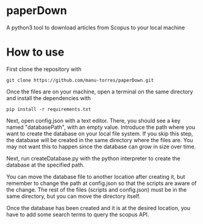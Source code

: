 # paperDown
A python3 tool to download articles from Scopus to your local machine

# How to use

First clone the repository with

```
git clone https://github.com/manu-torres/paperDown.git
```

Once the files are on your machine, open a terminal on the same directory and install the dependencies with 

```
pip install -r requirements.txt
```

Next, open config.json with a text editor. There, you should see a key named "databasePath", with an empty value. Introduce the path where you want to create the database on your local file system. If you skip this step, the database will be created in the same directory where the files are. You may not want this to happen since the database can grow in size over time.

Next, run createDatabase.py with the python interpreter to create the database at the specified path.

You can move the database file to another location after creating it, but remember to change the path at config.json so that the scripts are aware of the change. The rest of the files (scripts and config.json) must be in the same directory, but you can move the directory itself.

Once the database has been created and it is at the desired location, you have to add some search terms to query the scopus API. 
